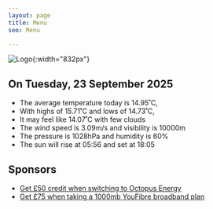 ```yaml
---
layout: page
title: Menu
seo: Menu

---
```


![Logo](/images/logo.jpg){:width="832px"}

<!-- weather_marker starts -->
## On Tuesday, 23 September 2025

- The average temperature today is 14.95˚C,
- With highs of 15.71˚C and lows of 14.73˚C,
- It may feel like 14.07˚C with few clouds
- The wind speed is 3.09m/s and visibility is 10000m
- The pressure is 1028hPa and humidity is 60%
- The sun will rise at 05:56 and set at 18:05

<!-- weather_marker ends -->

## Sponsors

- [Get £50 credit when switching to Octopus Energy](https://bit.ly/3oD1nnS)
- [Get £75 when taking a 1000mb YouFibre broadband plan](https://aklam.io/91zWhU?)
